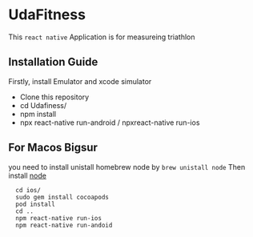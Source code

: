# UdaFitness 
This ``react native`` Application is for measureing triathlon

## Installation Guide
Firstly, install Emulator and xcode simulator
- Clone this repository
- cd Udafiness/
- npm install 
- npx react-native run-android / npxreact-native run-ios 

## For Macos Bigsur
 you need to install unistall homebrew node by ``brew unistall node``
 Then install [node](https://nodejs.org/en/)
 ```
   cd ios/
   sudo gem install cocoapods
   pod install
   cd ..
   npm react-native run-ios
   npm react-native run-andoid 
   
```


